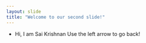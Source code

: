 ```yaml
---
layout: slide
title: "Welcome to our second slide!"
---
```

- Hi, I am Sai Krishnan 
Use the left arrow to go back!
